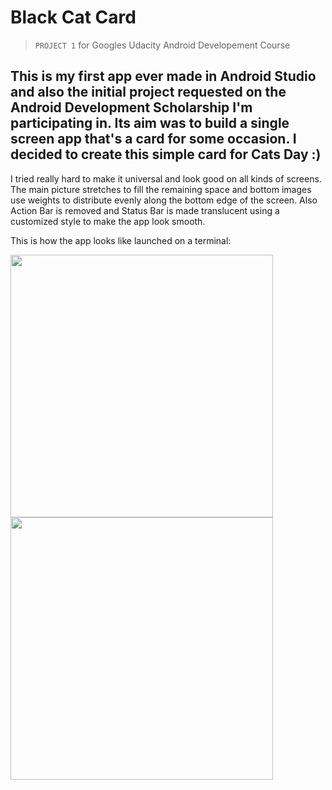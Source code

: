 # Black Cat Card
>`PROJECT 1` for Googles Udacity Android Developement Course

This is my first app ever made in Android Studio and also the initial project requested on the Android Development Scholarship I'm participating in. Its aim was to build a single screen app that's a card for some occasion. I decided to create this simple card for Cats Day :)
----------------------------
I tried really hard to make it universal and look good on all kinds of screens. The main picture stretches to fill the remaining space and bottom images use weights to distribute evenly along the bottom edge of the screen. Also Action Bar is removed and Status Bar is made translucent using a customized style to make the app look smooth.

This is how the app looks like launched on a terminal:

<img src="https://cloud.githubusercontent.com/assets/25821037/23308615/00bdb7aa-faac-11e6-829b-75f436e77674.jpg" align="center" height="420" > <img src="https://cloud.githubusercontent.com/assets/25821037/23308614/00b54e08-faac-11e6-8566-6b2f1c8c6af2.jpg" align="center" width="420" >
